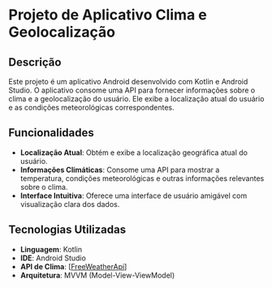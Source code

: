 # Projeto de Aplicativo Clima e Geolocalização

## Descrição

Este projeto é um aplicativo Android desenvolvido com Kotlin e Android Studio. O aplicativo consome uma API para fornecer informações sobre o clima e a geolocalização do usuário. Ele exibe a localização atual do usuário e as condições meteorológicas correspondentes.

## Funcionalidades

- **Localização Atual**: Obtém e exibe a localização geográfica atual do usuário.
- **Informações Climáticas**: Consome uma API para mostrar a temperatura, condições meteorológicas e outras informações relevantes sobre o clima.
- **Interface Intuitiva**: Oferece uma interface de usuário amigável com visualização clara dos dados.

## Tecnologias Utilizadas

- **Linguagem**: Kotlin
- **IDE**: Android Studio
- **API de Clima**: [[FreeWeatherApi](https://www.weatherapi.com/)] 
- **Arquitetura**: MVVM (Model-View-ViewModel)

